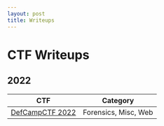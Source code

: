 ```yaml
---
layout: post
title: Writeups
---
```


# CTF Writeups

## 2022
| CTF | Category |
|---|---|
| [DefCampCTF 2022](_posts/2022-02-13-DefCampCTF2022.md) | Forensics, Misc, Web |
